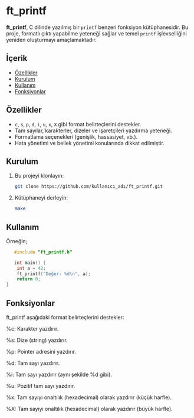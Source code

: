 # ft_printf

**ft_printf**, C dilinde yazılmış bir `printf` benzeri fonksiyon kütüphanesidir. Bu proje, formatlı çıktı yapabilme yeteneği sağlar ve temel `printf` işlevselliğini yeniden oluşturmayı amaçlamaktadır.

## İçerik

- [Özellikler](#özellikler)
- [Kurulum](#kurulum)
- [Kullanım](#kullanım)
- [Fonksiyonlar](#fonksiyonlar)

## Özellikler

- `c`, `s`, `p`, `d`, `i`, `u`, `x`, `X` gibi format belirteçlerini destekler.
- Tam sayılar, karakterler, dizeler ve işaretçileri yazdırma yeteneği.
- Formatlama seçenekleri (genişlik, hassasiyet, vb.).
- Hata yönetimi ve bellek yönetimi konularında dikkat edilmiştir.

## Kurulum

1. Bu projeyi klonlayın:
   ```bash
   git clone https://github.com/kullanıcı_adı/ft_printf.git
2. Kütüphaneyi derleyin:
   ```bash
   make

## Kullanım

Örneğin;
```c
   #include "ft_printf.h"

   int main() {
    int a = 42;
    ft_printf("Değer: %d\n", a);
    return 0;
}
```
## Fonksiyonlar

ft_printf aşağıdaki format belirteçlerini destekler:

%c: Karakter yazdırır.

%s: Dize (string) yazdırır.

%p: Pointer adresini yazdırır.

%d: Tam sayı yazdırır.

%i: Tam sayı yazdırır (aynı şekilde %d gibi).

%u: Pozitif tam sayı yazdırır.

%x: Tam sayıyı onaltılık (hexadecimal) olarak yazdırır (küçük harfle).

%X: Tam sayıyı onaltılık (hexadecimal) olarak yazdırır (büyük harfle).

